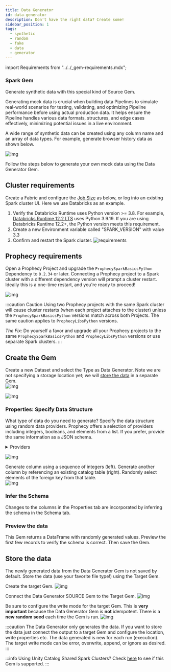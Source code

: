 ```yaml
---
title: Data Generator
id: data-generator
description: Don't have the right data? Create some!
sidebar_position: 1
tags:
  - synthetic
  - random
  - fake
  - data
  - generator
---
```


import Requirements from "../../\_gem-requirements.mdx";

<h3><span class="badge">Spark Gem</span></h3>

<Requirements
  packagename="ProphecySparkBasicsPython"
  packageversion="0.2.36"
  scalalib="8.5.0"
  pythonlib="1.9.24"
  packageversion122="Not Supported"
  packageversion143="Not Supported"
  packageversion154="Supported 0.2.36+"
/>

Generate synthetic data with this special kind of Source Gem.

Generating mock data is crucial when building data Pipelines to simulate real-world scenarios for testing, validating, and optimizing Pipeline performance before using actual production data. It helps ensure the Pipeline handles various data formats, structures, and edge cases effectively, minimizing potential issues in a live environment.

A wide range of synthetic data can be created using any column name and an array of data types. For example, generate browser history data as shown below.

![img](../../img/synth_0_datasample.png)

Follow the steps below to generate your own mock data using the Data Generator Gem.

## Cluster requirements

Create a Fabric and configure the [Job Size](/docs/administration/spark-fabrics/databricks/databricks.md) as below, or log into an existing Spark cluster UI. Here we use Databricks as an example.

1. Verify the Databricks Runtime uses Python version >= 3.8.
   For example, [Databricks Runtime 12.2 LTS](https://docs.databricks.com/en/release-notes/runtime/12.2lts.html) uses Python 3.9.19. If you are using Databricks Runtime 12.2+, the Python version meets this requirement.
2. Create a new Environment variable called "SPARK_VERSION" with value 3.3
3. Confirm and restart the Spark cluster.
   ![requirements](../../img/synth_0_1_requirements.png)

## Prophecy requirements

Open a Prophecy Project and upgrade the `ProphecySparkBasicsPython` Dependency to `0.2.34` or later. Connecting a Prophecy project to a Spark cluster with a different dependency version will prompt a cluster restart. Ideally this is a one-time restart, and you're ready to proceed!

![img](../../img/synth_0_2_proph_reqiuirements.png)

:::caution Caution
Using two Prophecy projects with the same Spark cluster will cause cluster restarts (when each project attaches to the cluster) unless the `ProphecySparkBasicsPython` versions match across both Projects. The same caution applies to `ProphecyLibsPython` versions.

_The Fix:_ Do yourself a favor and upgrade all your Prophecy projects to the same `ProphecySparkBasicsPython` and `ProphecyLibsPython` versions or use separate Spark clusters.
:::

## Create the Gem

Create a new Dataset and select the Type as Data Generator. Note we are not specifying a storage location yet; we will [store the data](#store-the-data) in a separate Gem.  
![img](../../img/synth_1_new_dataset.png)

![img](../../img/synth_2_type.png)

### Properties: Specify Data Structure

What type of data do you need to generate? Specify the data structure using random data providers. Prophecy offers a selection of providers including integers, booleans, and elements from a list. If you prefer, provide the same information as a JSON schema.

<details>
<summary>Providers</summary>

## Providers

| Data Provider             | Description                                                                                                                                                                                                                                                 |
| ------------------------- | ----------------------------------------------------------------------------------------------------------------------------------------------------------------------------------------------------------------------------------------------------------- |
| Random Name               | Generates random names. Select Full Name, First Name, or Last Name as the sub-types.                                                                                                                                                                        |
| Random Address            | Generates random addresses.                                                                                                                                                                                                                                 |
| Random Email              | Generates random emails.                                                                                                                                                                                                                                    |
| Random Phone Number       | Generates random phone numbers based on specified or default pattern. Example: specify the pattern for a phone number as (###) ###-####.                                                                                                                    |
| Random String UUID        | Generates random UUIDs in string form.                                                                                                                                                                                                                      |
| Random Boolean Values     | Generates random boolean values (True/False).                                                                                                                                                                                                               |
| Random Integer Numbers    | Generates random integers within the range from Start Value to End Value.                                                                                                                                                                                   |
| Random Elements From List | Generates random values from the list of values. Just type into the `List Of Values` field.                                                                                                                                                                 |
| Random Date               | Generates random dates within the given range.                                                                                                                                                                                                              |
| Random DateTime           | Generates random datetime values within the given range.                                                                                                                                                                                                    |
| Random Foreign Key Values | Picks values randomly from specified foreign key column. Select another table to act as the reference table and provide the location, e.g., `catalog`.`database`.`table`. Select any column from the reference table to designate as Reference Column Name. |

## Common properties

| Name                       | Description                                                                           |
| -------------------------- | ------------------------------------------------------------------------------------- |
| Column Name                | Custom name for the output column.                                                    |
| Data Type                  | Data type of output column.                                                           |
| Null Percentage (Optional) | X percent of values will be populated as null in generated column based on Row Count. |

</details>

![img](../../img/synth_3_properties.png)

Generate column using a sequence of integers (left). Generate another column by referencing an existing catalog table (right). Randomly select elements of the foreign key from that table.  
![img](../../img/synth_7_seq_or_foreign.png)

### Infer the Schema

Changes to the columns in the Properties tab are incorporated by inferring the schema in the Schema tab.

### Preview the data

This Gem returns a DataFrame with randomly generated values. Preview the first few records to verify the schema is correct. Then save the Gem.

## Store the data

The newly generated data from the Data Generator Gem is not saved by default. Store the data (use your favorite file type!) using the Target Gem.

Create the target Gem.
![img](../../img/synth_4_new_target.png)

Connect the Data Generator SOURCE Gem to the Target Gem.
![img](../../img/synth_5_connect_target.png)

Be sure to configure the write mode for the target Gem. This is **very important** because the Data Generator Gem is **not** idempotent. There is a **new random seed** each time the Gem is run.
![img](../../img/synth_6_write_mode.png)

:::caution
The Data Generator only generates the data. If you want to store the data just connect the output to a target Gem and configure the location, write properties etc. The data generated is new for each run (execution). The target write mode can be error, overwrite, append, or ignore as desired.
:::

:::info
Using Unity Catalog Shared Spark Clusters?
Check [here](docs/administration/spark-fabrics/databricks/UCShared.md) to see if this Gem is supported.
:::
